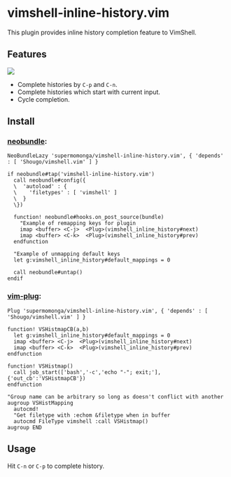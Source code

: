 # vimshell-inline-history.vim

This plugin provides inline history completion feature to VimShell.

## Features

![](http://gifzo.net/UKIIEtj887.gif)

- Complete histories by `C-p` and `C-n`.
- Complete histories which start with current input.
- Cycle completion.

## Install

### [neobundle](https://github.com/shougo/neobundle.vim): 

```vim
NeoBundleLazy 'supermomonga/vimshell-inline-history.vim', { 'depends' : [ 'Shougo/vimshell.vim' ] }

if neobundle#tap('vimshell-inline-history.vim')
  call neobundle#config({
  \  'autoload' : {
  \    'filetypes' : [ 'vimshell' ]
  \  }
  \})

  function! neobundle#hooks.on_post_source(bundle)
    "Example of remapping keys for plugin
    imap <buffer> <C-j>  <Plug>(vimshell_inline_history#next)
    imap <buffer> <C-k>  <Plug>(vimshell_inline_history#prev)
  endfunction

  "Example of unmapping default keys
  let g:vimshell_inline_history#default_mappings = 0

  call neobundle#untap()
endif
```

### [vim-plug](https://github.com/junegunn/vim-plug): 

```vim
Plug 'supermomonga/vimshell-inline-history.vim', { 'depends' : [ 'Shougo/vimshell.vim' ] }

function! VSHistmapCB(a,b)
  let g:vimshell_inline_history#default_mappings = 0
  imap <buffer> <C-j>  <Plug>(vimshell_inline_history#next)
  imap <buffer> <C-k>  <Plug>(vimshell_inline_history#prev)
endfunction

function! VSHistmap()
  call job_start(['bash','-c','echo "-"; exit;'],{'out_cb':'VSHistmapCB'})
endfunction

"Group name can be arbitrary so long as doesn't conflict with another
augroup VSHistMapping
  autocmd!
  "Get filetype with :echom &filetype when in buffer
  autocmd FileType vimshell :call VSHistmap()
augroup END
```

## Usage

Hit `C-n` or `C-p` to complete history.
